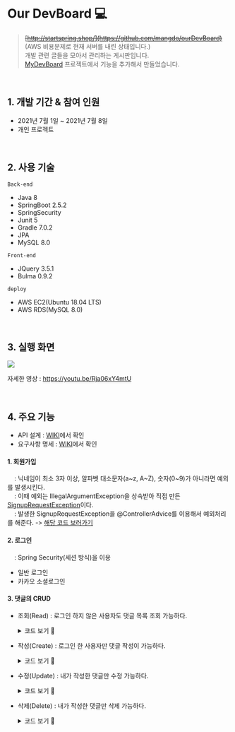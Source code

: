 # Our DevBoard :computer:
> ~~[http://startspring.shop/](https://github.com/mangdo/ourDevBoard)~~ (AWS 비용문제로 현재 서버를 내린 상태입니다.)<br>
> 개발 관련 글들을 모아서 관리하는 게시판입니다. <br>
> [MyDevBoard](https://github.com/mangdo/myDevBoard) 프로젝트에서 기능을 추가해서 만들었습니다.
<br>

## 1. 개발 기간 & 참여 인원
- 2021년 7월 1일 ~ 2021년 7월 8일
- 개인 프로젝트

<br>

## 2. 사용 기술

`Back-end`
- Java 8
- SpringBoot 2.5.2
- SpringSecurity
- Junit 5
- Gradle 7.0.2
- JPA
- MySQL 8.0

`Front-end`
- JQuery 3.5.1
- Bulma 0.9.2

`deploy`
- AWS EC2(Ubuntu 18.04 LTS)
- AWS RDS(MySQL 8.0)

<br>

## 3. 실행 화면

<img src="https://user-images.githubusercontent.com/70243735/132234036-1b1aeca3-9f8b-4492-b39f-40cb033357b3.gif">


자세한 영상 : https://youtu.be/Rja06xY4mtU

<br>

## 4. 주요 기능
- API 설계 : [WIKI](https://github.com/mangdo/ourDevBoard/wiki/API-%EC%84%A4%EA%B3%84-%F0%9F%94%A8)에서 확인
- 요구사항 명세 : [WIKI](https://github.com/mangdo/ourDevBoard/wiki/%EC%9A%94%EA%B5%AC%EC%82%AC%ED%95%AD-%EB%AA%85%EC%84%B8-%F0%9F%94%A8)에서 확인
#### **1. 회원가입**<br>
&nbsp; &nbsp; : 닉네임이 최소 3자 이상, 알파벳 대소문자(a~z, A~Z), 숫자(0~9)가 아니라면 예외를 발생시킨다. <br>
&nbsp; &nbsp; : 이때 예외는 IllegalArgumentException을 상속받아 직접 만든 [SignupRequestException](https://github.com/mangdo/ourDevBoard/blob/87aaf336ec5466c95ba1a85e7159cc7700826eb1/src/main/java/com/example/ourdevboard/util/exception/SignupRequestException.java#L3)이다. <br>
&nbsp; &nbsp; : 발생한 SignupRequestException을 @ControllerAdvice를 이용해서 예외처리를 해준다. -> [해당 코드 보러가기](https://github.com/mangdo/ourDevBoard/blob/master/src/main/java/com/example/ourdevboard/util/exception/SignupExceptionHandler.java)<br>
  
#### **2. 로그인**<br>
&nbsp; &nbsp; : Spring Security(세션 방식)을 이용 <br>
  - 일반 로그인
  - 카카오 소셜로그인
    
#### **3. 댓글의 CRUD** <br>
  - 조회(Read) : 로그인 하지 않은 사용자도 댓글 목록 조회 가능하다.
    <details>
      <summary> 코드 보기 📌</summary>

      [WebSecurityConfig.java](https://github.com/mangdo/ourDevBoard/blob/master/src/main/java/com/example/ourdevboard/security/WebSecurityConfig.java)
      ```java
        .antMatchers("/", "/api/posts", "/api/posts/*", "/posts/detail*", "/user/login/forbidden",
                     "/user/signup", "/user/login", "/api/reply/post/*","/user/kakao/callback").permitAll()
      ```
    </details>

  - 작성(Create) : 로그인 한 사용자만 댓글 작성이 가능하다.
      <details>
      <summary> 코드 보기 📌</summary>

      [WebSecurityConfig.java](https://github.com/mangdo/ourDevBoard/blob/master/src/main/java/com/example/ourdevboard/security/WebSecurityConfig.java)
  
      ```java
        // 그 외 모든 요청은 인증과정 필요, 로그인 페이지로 리다이렉트된다
        .anyRequest().authenticated()
      ```
    </details>
  - 수정(Update) : 내가 작성한 댓글만 수정 가능하다.
      <details>
      <summary> 코드 보기 📌</summary>
  
      [ReplyService.java](https://github.com/mangdo/ourDevBoard/blob/master/src/main/java/com/example/ourdevboard/service/ReplyService.java)
  
      ```java
      // Update Reply By Id
      @Transactional
      public Long update (Long id, ReplyRequestDto requestDto, String userId){
          // 댓글이 있는지 확인
          Reply reply = replyRepository.findById(id).orElseThrow(
                  ()->new IllegalArgumentException("해당 댓글이 없습니다. id = "+id));

          // 댓글의 작성자와 현재 유저가 다르다면 수정 불가능
          if (!reply.getWriter().equals(userId)) {
              throw new IllegalArgumentException("자신이 쓴 댓글만 수정할 수 있습니다.");
          }
          // dirtychecking
          reply.update(requestDto);

          return id;
      }
    ```
    </details>

  - 삭제(Delete) : 내가 작성한 댓글만 삭제 가능하다.
      <details>
      <summary> 코드 보기 📌</summary>
  
      [ReplyService.java](https://github.com/mangdo/ourDevBoard/blob/master/src/main/java/com/example/ourdevboard/service/ReplyService.java)
      ```java
      // Delete Reply
      @Transactional
      public void delete(Long replyId, String userId){
          // 댓글이 있는지 확인
          Reply reply = replyRepository.findById(replyId).orElseThrow(
                  ()->new IllegalArgumentException("해당 게시물이 없습니다. id = "+replyId));

          // 댓글의 작성자와 현재 유저가 다르다면 삭제 불가능
          if (!reply.getWriter().equals(userId)) {
              throw new IllegalArgumentException("자신이 쓴 댓글만 삭제할 수 있습니다.");
          }
          replyRepository.deleteById(replyId);
      }
    ```
    </details>
